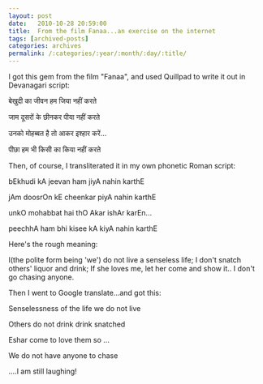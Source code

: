 ```yaml
---
layout: post
date:	2010-10-28 20:59:00
title:  From the film Fanaa...an exercise on the internet
tags: [archived-posts]
categories: archives
permalink: /:categories/:year/:month/:day/:title/
---
```

I got this gem from the film "Fanaa", and used Quillpad to write it out in Devanagari script:


बेखुदी का जीवन हम जिया नहीं करते

जाम दूसरों के छीनकर पीया नहीं करते

उनको मोहब्बत है तो आकर इश्हार करें...

पीछा हम भी किसी का किया नहीं करते

Then, of course, I transliterated it in my own phonetic Roman script:

bEkhudi kA jeevan ham jiyA nahin karthE

jAm doosrOn kE cheenkar piyA nahin karthE

unkO mohabbat hai thO Akar ishAr karEn...

peechhA ham bhi kisee kA kiyA nahin karthE


Here's the rough meaning:

I(the polite form being 'we') do not live a senseless life;
I don't snatch others' liquor and drink;
If she loves me, let her come and show it..
I don't go chasing anyone.


Then I went to Google translate...and got this:

Senselessness of the life we do not live

Others do not drink drink snatched

Eshar come to love them so ...

We do not have anyone to chase


....I am still laughing!
